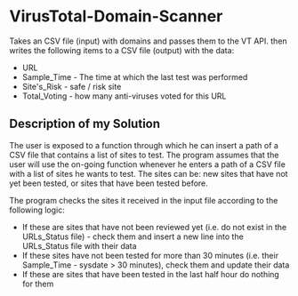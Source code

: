 # VirusTotal-Domain-Scanner

Takes an CSV file (input) with domains and passes them to the VT API. then writes the following items to a CSV file (output) with the data: 
* URL
* Sample_Time - The time at which the last test was performed
* Site's_Risk - safe / risk site
* Total_Voting - how many anti-viruses voted for this URL

## Description of my Solution

The user is exposed to a function through which he can insert a path of a CSV file that contains a list of sites to test. 
The program assumes that the user will use the on-going function whenever he enters a path of a CSV file with a list of sites he wants to test.
The sites can be: new sites that have not yet been tested, or sites that have been tested before.

The program checks the sites it received in the input file according to the following logic:
* If these are sites that have not been reviewed yet (i.e. do not exist in the URLs_Status file) - check them and insert a new line into the URLs_Status file with their data
* If these sites have not been tested for more than 30 minutes (i.e. their Sample_Time - sysdate > 30 minutes), check them and update their data
* If these are sites that have been tested in the last half hour do nothing for them
